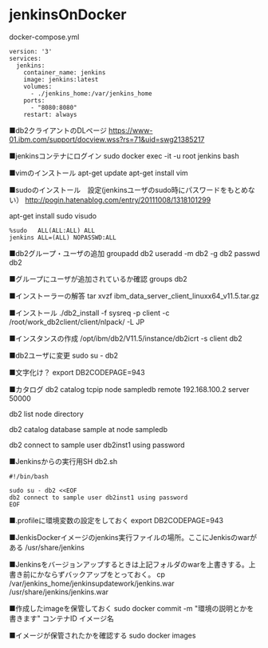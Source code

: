 # jenkinsOnDocker

docker-compose.yml
~~~
version: '3'
services:
  jenkins:
    container_name: jenkins
    image: jenkins:latest
    volumes:
      - ./jenkins_home:/var/jenkins_home
    ports:
      - "8080:8080"
    restart: always
 ~~~
 
 
 ■db2クライアントのDLページ
https://www-01.ibm.com/support/docview.wss?rs=71&uid=swg21385217

■jenkinsコンテナにログイン
sudo docker exec -it -u root jenkins bash

■vimのインストール
apt-get update
apt-get install vim

■sudoのインストール　設定(jenkinsユーザのsudo時にパスワードをもとめない）
http://pogin.hatenablog.com/entry/20111008/1318101299

apt-get install sudo
visudo

~~~
%sudo   ALL(ALL:ALL) ALL
jenkins ALL=(ALL) NOPASSWD:ALL
~~~

■db2グループ・ユーザの追加
groupadd db2
useradd -m db2 -g db2
passwd db2

■グループにユーザが追加されているか確認
groups db2


■インストーラーの解答
tar xvzf ibm_data_server_client_linuxx64_v11.5.tar.gz

■インストール
./db2_install -f sysreq -p client -c /root/work_db2client/client/nlpack/ -L JP

■インスタンスの作成
/opt/ibm/db2/V11.5/instance/db2icrt -s client db2

■db2ユーザに変更
sudo su - db2

■文字化け？
export DB2CODEPAGE=943

■カタログ
db2 catalog tcpip node sampledb remote 192.168.100.2 server 50000

db2 list node directory

db2 catalog database sample at node sampledb

db2 connect to sample user db2inst1 using password

■Jenkinsからの実行用SH
db2.sh
~~~
#!/bin/bash

sudo su - db2 <<EOF
db2 connect to sample user db2inst1 using password
EOF
~~~

■.profileに環境変数の設定をしておく
export DB2CODEPAGE=943

■JenkisDockerイメージのjenkins実行ファイルの場所。ここにJenkisのwarがある
/usr/share/jenkins

■Jenkinsをバージョンアップするときは上記フォルダのwarを上書きする。上書き前にかならずバックアップをとっておく。
cp /var/jenkins_home/jenkinsupdatework/jenkins.war /usr/share/jenkins/jenkins.war

■作成したimageを保管しておく
sudo docker commit -m "環境の説明とかを書きます" コンテナID イメージ名

■イメージが保管されたかを確認する
sudo docker images



